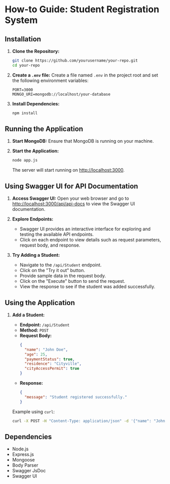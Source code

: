 # How-to Guide: Student Registration System

## Installation

1. **Clone the Repository:**
    ```bash
    git clone https://github.com/yourusername/your-repo.git
    cd your-repo
    ```

2. **Create a `.env` file:**
    Create a file named `.env` in the project root and set the following environment variables:
    ```dotenv
    PORT=3000
    MONGO_URI=mongodb://localhost/your-database
    ```

3. **Install Dependencies:**
    ```bash
    npm install
    ```

## Running the Application

1. **Start MongoDB:**
    Ensure that MongoDB is running on your machine.

2. **Start the Application:**
    ```bash
    node app.js
    ```

    The server will start running on [http://localhost:3000](http://localhost:3000).

## Using Swagger UI for API Documentation

1. **Access Swagger UI:**
    Open your web browser and go to [http://localhost:3000/api/api-docs](http://localhost:3000/api-docs) to view the Swagger UI documentation.

2. **Explore Endpoints:**
    - Swagger UI provides an interactive interface for exploring and testing the available API endpoints.
    - Click on each endpoint to view details such as request parameters, request body, and response.

3. **Try Adding a Student:**
    - Navigate to the `/api/Student` endpoint.
    - Click on the "Try it out" button.
    - Provide sample data in the request body.
    - Click on the "Execute" button to send the request.
    - View the response to see if the student was added successfully.

## Using the Application

1. **Add a Student:**
    - **Endpoint:** `/api/Student`
    - **Method:** `POST`
    - **Request Body:**
        ```json
        {
          "name": "John Doe",
          "age": 25,
          "paymentStatus": true,
          "residence": "Cityville",
          "cityAccessPermit": true
        }
        ```
    - **Response:**
        ```json
        {
          "message": "Student registered successfully."
        }
        ```

    Example using `curl`:
    ```bash
    curl -X POST -H "Content-Type: application/json" -d '{"name": "John Doe", "age": 25, "paymentStatus": true, "residence": "Cityville", "cityAccessPermit": true}' http://localhost:3000/api/addStudent
    ```

## Dependencies

- Node.js
- Express.js
- Mongoose
- Body Parser
- Swagger JsDoc
- Swagger UI